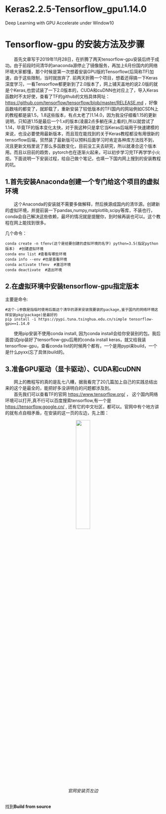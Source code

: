 # Keras2.2.5-Tensorflow_gpu1.14.0
Deep Learning with GPU Accelerate under Window10 
# Tensorflow-gpu 的安装方法及步骤
　　首先文章写于2019年11月28日，在折腾了两天tensorflow-gpu安装后终于成功。由于前段时间清华的anaconda源停止了镜像服务，再加上6月份国内的网络环境大家都懂，那个时候是第一次想着安装GPU版的Tensorflow(后简称TF)加速，由于这些限制，当时就放弃了. 前两天折腾一个项目，想着还得搞一下Keras深度学习，一看Tensorflow都更新到了2.0版本了，网上铺天盖地的说2.0版的就是个Keras,也尝试装了一下2.0版本的，CUDA和cuDNN也对应上了，导入Keras函数时不太好使，查看了TF的github的文档具体网址：https://github.com/tensorflow/tensorflow/blob/master/RELEASE.md ，好像函数啥的都变了，就卸载了，重新安装了较低版本的TF(国内的网站例如CSDN上的教程都是装1.5，1.8这些版本，有点太老了)1.14.0，因为我没仔细看1.15的更新说明，只知道1.15是最后一个1.x的版本(凌晨2点多躺在床上看的),所以就尝试了1.14，毕竟TF的版本变化太快，对于我这种只是拿它当Keras后端用于快速建模的来说，也没必要使用最新版本，而且现在能找到的关于Keras教程都没有用很新的tensorflow后端，贸然装了最新版可以预料后面学习时肯定各种库方法找不到，况且更新文档里说了那么多函数变化，目前没工夫去研究，所以就凑合这个版本用。而且以目前的趋势，pytorch也在逐渐火起来，可以初步学习完TF再学学小火炬。下面说明一下安装过程，给自己做个笔记，也填一下国内网上搜到的安装教程的坑。
## 1.首先安装Anaconda创建一个专门给这个项目的虚拟环境
　　这个Anaconda的安装就不需要多做解释，然后换源成国内的清华源。创建新的虚拟环境，并提前装一下pandas,numpy,matplotlib,scipy等库，不装也行，conda会自己解决这些依赖，最坏的情况就是提醒你，到时候再装也可以。这个教程在网上能找到很多。

几个命令：
```
conda create -n tfenv(这个是给要创建的虚拟环境的名字) python=3.5(指定python版本)  #创建虚拟环境
conda env list #查看有哪些环境
conda info --env #也是查看环境
conda activate tfenv  #激活环境
conda deactivate  #退出环境
```
## 2.在虚拟环境中安装tensorflow-gpu指定版本
主要是命令:
```
#这个-i参数是指临时使用后面这个清华的源来安装我要装的package,鉴于国内的网络环境这样安装pkg(package)是最好的
pip install -i https://pypi.tuna.tsinghua.edu.cn/simple tensorflow-gpu==1.14.0
```
　　使用pip安装不使用conda install, 因为conda install会给你安装别的包。我后面尝试pip装好了tensorflow-gpu后用的conda install keras，就又给我装tensorflow-gpu，查看conda list的时候两个都有，一个是用pypi来build，一个是什么pyxx(忘了具体)build的。

## 3.准备GPU驱动（显卡驱动）、CUDA和cuDNN
　　网上的教程写的真的是乱七八糟，据我看完了20几篇加上自己的实践总结出来的这个是最全的，能把好多没讲明白的问题都涉及到。  
　　首先我们可以查看TF的官网 https://www.tensorflow.org/ ， 这个国内网络环境可以打开,真不行可以百度搜索tensorflow,有一个是 https://tensorflow.google.cn/ , 还有它的中文社区，都可以。官网中有个地方讲的就有点自相矛盾，在安装的这一页的左边，先上图：　　
<p align="center">
<img src="https://upload-images.jianshu.io/upload_images/20306957-3b8e22206a210a9e.png?imageMogr2/auto-orient/strip%7CimageView2/2/w/1240" width = 30% height = 30% />
 <p align="center">
  <em>官网安装页左边</em>
  </p>  
</p>

<br>找到**Build from source**
